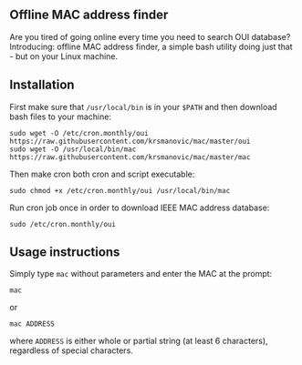 ## Offline MAC address finder

Are you tired of going online every time you need to search OUI database? Introducing: offline MAC address finder, a simple bash utility doing just that - but on your Linux machine.

## Installation

First make sure that `/usr/local/bin` is in your `$PATH` and then download bash files to your machine:
```
sudo wget -O /etc/cron.monthly/oui https://raw.githubusercontent.com/krsmanovic/mac/master/oui
sudo wget -O /usr/local/bin/mac https://raw.githubusercontent.com/krsmanovic/mac/master/mac
```
Then make cron both cron and script executable:
```
sudo chmod +x /etc/cron.monthly/oui /usr/local/bin/mac
```
Run cron job once in order to download IEEE MAC address database:
```
sudo /etc/cron.monthly/oui
```

## Usage instructions

Simply type `mac` without parameters and enter the MAC at the prompt:
```
mac
```
or
```
mac ADDRESS
```
where `ADDRESS` is either whole or partial string (at least 6 characters), regardless of special characters.
